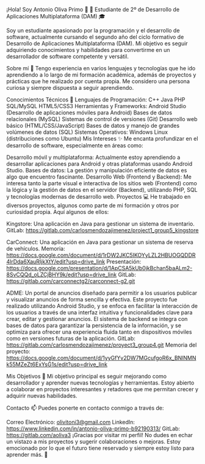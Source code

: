 ¡Hola! Soy Antonio Oliva Primo 👋 👋
Estudiante de 2º de Desarrollo de Aplicaciones Multiplataforma (DAM) 🎓

Soy un estudiante apasionado por la programación y el desarrollo de software, actualmente cursando el segundo año del ciclo formativo de Desarrollo de Aplicaciones Multiplataforma (DAM). Mi objetivo es seguir adquiriendo conocimientos y habilidades para convertirme en un desarrollador de software competente y versátil.

Sobre mí 🔧
Tengo experiencia en varios lenguajes y tecnologías que he ido aprendiendo a lo largo de mi formación académica, además de proyectos y prácticas que he realizado por cuenta propia. Me considero una persona curiosa y siempre dispuesta a seguir aprendiendo.

Conocimientos Técnicos 🚀
Lenguajes de Programación:
C++
Java
PHP
SQL/MySQL
HTML5/CSS3
Herramientas y Frameworks:
Android Studio (Desarrollo de aplicaciones móviles para Android)
Bases de datos relacionales (MySQL)
Sistemas de control de versiones (Git)
Desarrollo web básico (HTML/CSS/JavaScript)
Bases de datos y manejo de grandes volúmenes de datos (SQL)
Sistemas Operativos:
Windows
Linux (distribuciones como Ubuntu)
Mis Intereses ✨
Me encanta profundizar en el desarrollo de software, especialmente en áreas como:

Desarrollo móvil y multiplataforma: Actualmente estoy aprendiendo a desarrollar aplicaciones para Android y otras plataformas usando Android Studio.
Bases de datos: La gestión y manipulación eficiente de datos es algo que encuentro fascinante.
Desarrollo Web (Frontend y Backend): Me interesa tanto la parte visual e interactiva de los sitios web (Frontend) como la lógica y la gestión de datos en el servidor (Backend), utilizando PHP, SQL y tecnologías modernas de desarrollo web.
Proyectos 💻
He trabajado en diversos proyectos, algunos como parte de mi formación y otros por curiosidad propia. Aquí algunos de ellos:

Kingstore: Una aplicación en Java para gestionar un sistema de inventario.
GitLab: https://gitlab.com/carlosmendozajimenez/project1_group5_kingstore

CarConnect: Una aplicación en Java para gestionar un sistema de reserva de vehículos.
Memoria: https://docs.google.com/document/d/1rDW2JKC5IKOYyLZL2HBUOGQDDR4lrDda6XauRIjkXtY/edit?usp=drive_link
Presentación: https://docs.google.com/presentation/d/1ApCSA5kUb0jkBchan5baALm2-8SvCQQd_oLZCjBHY9k/edit?usp=drive_link
GitLab: https://gitlab.com/carconnectg2/carconnect-g2.git

ADME: Un portal de anuncios diseñado para permitir a los usuarios publicar y visualizar anuncios de forma sencilla y efectiva. Este proyecto fue realizado utilizando Android Studio, y se enfoca en facilitar la interacción de los usuarios a través de una interfaz intuitiva y funcionalidades clave para crear, editar y gestionar anuncios. El sistema de backend se integra con bases de datos para garantizar la persistencia de la información, y se optimiza para ofrecer una experiencia fluida tanto en dispositivos móviles como en versiones futuras de la aplicación.
GitLab: https://gitlab.com/carlosmendozajimenez/proyect3_group4.git
Memoria del proyecto: https://docs.google.com/document/d/1yyGfYv2DW7MGcufgoR6x_BNlNMNk55MZeZt6ExYsG1s/edit?usp=drive_link

Mis Objetivos 🎯
Mi objetivo principal es seguir mejorando como desarrollador y aprender nuevas tecnologías y herramientas. Estoy abierto a colaborar en proyectos interesantes y retadores que me permitan crecer y adquirir nuevas habilidades.

Contacto 📫
Puedes ponerte en contacto conmigo a través de:

Correo Electrónico: olivitoni3@gmail.com
LinkedIn: https://www.linkedin.com/in/antonio-oliva-primo-b92190313/
GitLab: https://gitlab.com/aoliva3
¡Gracias por visitar mi perfil! No dudes en echar un vistazo a mis proyectos y sugerir colaboraciones o mejoras. Estoy emocionado por lo que el futuro tiene reservado y siempre estoy listo para aprender más. 🚀


